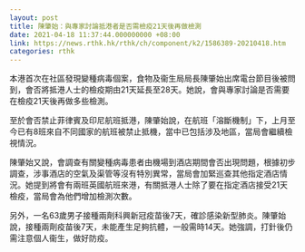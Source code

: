 ```yaml
---
layout: post
title: 陳肇始：與專家討論抵港者是否需檢疫21天後再做檢測
date: 2021-04-18 11:37:44.000000000 +08:00
link: https://news.rthk.hk/rthk/ch/component/k2/1586389-20210418.htm
categories: rthk
---
```


本港首次在社區發現變種病毒個案，食物及衞生局局長陳肇始出席電台節目後被問到，會否將抵港人士的檢疫期由21天延長至28天。她說，會與專家討論是否需要在檢疫21天後再做多些檢測。

至於會否禁止菲律賓及印尼航班抵港，陳肇始說，在航班「溶斷機制」下，上月至今已有8班來自不同國家的航班被禁止抵機，當中已包括涉及地區，當局會繼續檢視情況。

陳肇始又說，會調查有關變種病毒患者由機場到酒店期間會否出現問題，根據初步調查，涉事酒店的空氣及渠管等沒有特別異常，當局會加緊巡查其他指定酒店情況。她提到將會有兩班英國航班來港，有關抵港人士除了要在指定酒店接受21天檢疫，當局會為他們增加檢測次數。

另外，一名63歲男子接種兩劑科興新冠疫苗後7天，確診感染新型肺炎。陳肇始說，接種兩劑疫苗後7天，未能產生足夠抗體，一般需時14天。她強調，打針後仍需注意個人衞生，做好防疫。
